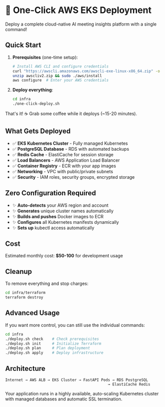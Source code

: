 # 🚀 One-Click AWS EKS Deployment

Deploy a complete cloud-native AI meeting insights platform with a single command!

## Quick Start

1. **Prerequisites** (one-time setup):
   ```bash
   # Install AWS CLI and configure credentials
   curl "https://awscli.amazonaws.com/awscli-exe-linux-x86_64.zip" -o "awscliv2.zip"
   unzip awscliv2.zip && sudo ./aws/install
   aws configure  # Enter your AWS credentials
   ```

2. **Deploy everything**:
   ```bash
   cd infra
   ./one-click-deploy.sh
   ```

That's it! ☕ Grab some coffee while it deploys (~15-20 minutes).

## What Gets Deployed

- ✅ **EKS Kubernetes Cluster** - Fully managed Kubernetes
- ✅ **PostgreSQL Database** - RDS with automated backups
- ✅ **Redis Cache** - ElastiCache for session storage  
- ✅ **Load Balancers** - AWS Application Load Balancer
- ✅ **Container Registry** - ECR with your app images
- ✅ **Networking** - VPC with public/private subnets
- ✅ **Security** - IAM roles, security groups, encrypted storage

## Zero Configuration Required

- ✨ **Auto-detects** your AWS region and account
- ✨ **Generates** unique cluster names automatically  
- ✨ **Builds and pushes** Docker images to ECR
- ✨ **Configures** all Kubernetes manifests dynamically
- ✨ **Sets up** kubectl access automatically

## Cost

Estimated monthly cost: **$50-100** for development usage

## Cleanup

To remove everything and stop charges:
```bash
cd infra/terraform
terraform destroy
```

## Advanced Usage

If you want more control, you can still use the individual commands:
```bash
cd infra
./deploy.sh check    # Check prerequisites  
./deploy.sh init     # Initialize Terraform
./deploy.sh plan     # Plan deployment
./deploy.sh apply    # Deploy infrastructure
```

## Architecture

```
Internet → AWS ALB → EKS Cluster → FastAPI Pods → RDS PostgreSQL
                                              → ElastiCache Redis
```

Your application runs in a highly available, auto-scaling Kubernetes cluster with managed databases and automatic SSL termination.